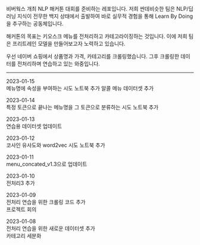 비버웍스 개최 NLP 해커톤 대회를 준비하는 레포입니다.
저희 싼데비슷한 팀은 NLP/딥러닝 지식이 전무한 백지 상태에서 출발하여
바로 실무적 경험을 통해 Learn By Doing을 추구하는 공동체입니다.

해커톤의 목표는 키오스크 메뉴를 전처리하고 카테고라이징하는 것입니다.
이에 저희 팀은 프리트레인 모델을 만들어보고자 노력하고 있습니다.

우선 네이버 쇼핑에서 상품명과 가격, 카테고리를 크롤링했습니다.
그후 크롤링한 데이터를 전처리하며 연습하고 있는 와중입니다.

___
2023-01-15  
메뉴명에 속성을 부여하는 시도 노트북 추가
알콜 메뉴 데이터셋 추가

2023-01-14  
특정 토큰으로 끝나는 메뉴명을 그 토큰으로 분류하는 시도 노트북 추가  

2023-01-13  
연습용 데이터셋 업데이트 

2023-01-12  
코사인 유사도와 word2vec 시도 노트북 추가

2023-01-11  
menu_concated_v1.3으로 업데이트 

2023-01-10  
전처리3 추가  

2023-01-09  
전처리 연습을 위한 크롤링 코드 추가  
프로젝트 회의  

2023-01-08  
전처리 연습을 위한 새로운 데이터셋 추가  
카테고리 세분화




 



 


